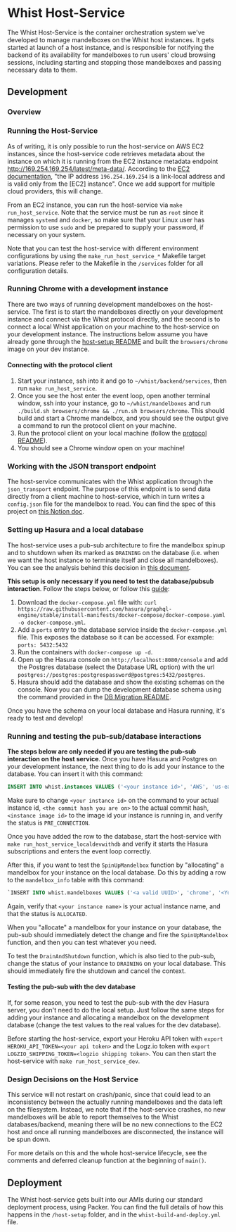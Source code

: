 # Whist Host-Service

The Whist Host-Service is the container orchestration system we've developed to manage mandelboxes on the Whist host instances. It gets started at launch of a host instance, and is responsible for notifying the backend of its availability for mandelboxes to run users' cloud browsing sessions, including starting and stopping those mandelboxes and passing necessary data to them.

## Development

### Overview

### Running the Host-Service

As of writing, it is only possible to run the host-service on AWS EC2 instances, since the host-service code retrieves metadata about the instance on which it is running from the EC2 instance metadata endpoint <http://169.254.169.254/latest/meta-data/>. According to the [EC2 documentation](https://docs.aws.amazon.com/AWSEC2/latest/UserGuide/instancedata-data-retrieval.html), "the IP address `196.254.169.254` is a link-local address and is valid only from the [EC2] instance". Once we add support for multiple cloud providers, this will change.

From an EC2 instance, you can run the host-service via `make run_host_service`. Note that the service must be run as `root` since it manages `systemd` and `docker`, so make sure that your Linux user has permission to use `sudo` and be prepared to supply your password, if necessary on your system.

Note that you can test the host-service with different environment configurations by using the `make_run_host_service_*` Makefile target variations. Please refer to the Makefile in the `/services` folder for all configuration details.

### Running Chrome with a development instance

There are two ways of running development mandelboxes on the host-service. The first is to start the mandelboxes directly on your development instance and connect via the Whist protocol directly, and the second is to connect a local Whist application on your machine to the host-service on your development instance. The instructions below assume you have already gone through the [host-setup README](https://github.com/whisthq/whist/blob/dev/host-setup/README.md#setting-up-a-development-instance) and built the `browsers/chrome` image on your dev instance.

#### Connecting with the protocol client

1. Start your instance, ssh into it and go to `~/whist/backend/services`, then run `make run_host_service`.
2. Once you see the host enter the event loop, open another terminal window, ssh into your instance, go to `~/whist/mandelboxes` and run `./build.sh browsers/chrome && ./run.sh browsers/chrome`. This should build and start a Chrome mandelbox, and you should see the output give a command to run the protocol client on your machine.
3. Run the protocol client on your local machine (follow the [protocol README](../protocol/README.md#building-the-protocol)).
4. You should see a Chrome window open on your machine!

### Working with the JSON transport endpoint

The host-service communicates with the Whist application through the `json_transport` endpoint. The purpose of this endpoint is to send data directly from a client machine to host-service, which in turn writes a `config.json` file for the mandelbox to read. You can find the spec of this project on [this Notion doc](https://www.notion.so/whisthq/4d91593ea0e0438b8bdb14c25c219d55?v=0c3983cf062d4c3d96ac2a65eb31761b&p=21ada58db10249c2bce9158578873261).

### Setting up Hasura and a local database

The host-service uses a pub-sub architecture to fire the mandelbox spinup and to shutdown when its marked as `DRAINING` on the database (i.e. when we want the host instance to terminate itself and close all mandelboxes). You can see the analysis behind this decision in [this document](https://www.notion.so/whisthq/Implementing-a-PubSub-822ddcbcdde545e89379e7c7dfa25d71).

**This setup is only necessary if you need to test the database/pubsub interaction**. Follow the steps below, or follow this [guide](https://hasura.io/docs/latest/graphql/core/getting-started/docker-simple.html):

1. Download the `docker-compose.yml` file with:
   `curl https://raw.githubusercontent.com/hasura/graphql-engine/stable/install-manifests/docker-compose/docker-compose.yaml -o docker-compose.yml`.
2. Add a `ports` entry to the database service inside the `docker-compose.yml` file. This exposes the database so it can be accessed. For example: `ports: 5432:5432`
3. Run the containers with `docker-compose up -d`.
4. Open up the Hasura console on `http://localhost:8080/console` and add the Postgres database (select the Database URL option) with the url `postgres://postgres:postgrespassword@postgres:5432/postgres`.
5. Hasura should add the database and show the existing schemas on the console. Now you can dump the development database schema using the command provided in the [DB Migration README](https://github.com/whisthq/whist/blob/dev/.github/actions/db-migration/README.md#command-to-dump-the-database-schema).

Once you have the schema on your local database and Hasura running, it's ready to test and develop!

### Running and testing the pub-sub/database interactions

**The steps below are only needed if you are testing the pub-sub interaction on the host service**. Once you have Hasura and Postgres on your development instance, the next thing to do is add your instance to the database. You can insert it with this command:

```SQL
INSERT INTO whist.instances VALUES ('<your instance id>', 'AWS', 'us-east-1', '<instance image id>', '<commit hash you are on>', '54.89.132.206', 'g4dn.xlarge', 2, 'PRE_CONNECTION', '2022-02-01T20:46:47.500Z', '2022-02-01T20:46:47.500Z');
```

Make sure to change `<your instance id>` on the command to your actual instance id, `<the commit hash you are on>` to the actual commit hash, `<instance image id>` to the image id your instance is running in, and verify the status is `PRE_CONNECTION`.

Once you have added the row to the database, start the host-service with `make run_host_service_localdevwithdb` and verify it starts the Hasura subscriptions and enters the event loop correctly.

After this, if you want to test the `SpinUpMandelbox` function by "allocating" a mandelbox for your instance on the local database. Do this by adding a row to the `mandelbox_info` table with this command:

```SQL
`INSERT INTO whist.mandelboxes VALUES ('<a valid UUID>', 'chrome', '<Your instance id>', 'test-user-id', 1234567890, 'ALLOCATED', '2022-02-01T20:46:47.500Z');`
```

Again, verify that `<your instance name>` is your actual instance name, and that the status is `ALLOCATED`.

When you "allocate" a mandelbox for your instance on your database, the pub-sub should immediately detect the change and fire the `SpinUpMandelbox` function, and then you can test whatever you need.

To test the `DrainAndShutdown` function, which is also tied to the pub-sub, change the status of your instance to `DRAINING` on your local database. This should immediately fire the shutdown and cancel the context.

#### Testing the pub-sub with the dev database

If, for some reason, you need to test the pub-sub with the dev Hasura server, you don't need to do the local setup. Just follow the same steps for adding your instance and allocating a mandelbox on the development database (change the test values to the real values for the dev database).

Before starting the host-service, export your Heroku API token with `export HEROKU_API_TOKEN=<your api token>` and the Logz.io token with `export LOGZIO_SHIPPING_TOKEN=<logzio shipping token>`. You can then start the host-service with `make run_host_service_dev`.

### Design Decisions on the Host Service

This service will not restart on crash/panic, since that could lead to an inconsistency between the actually running mandelboxes and the data left on the filesystem. Instead, we note that if the host-service crashes, no new mandelboxes will be able to report themselves to the Whist databases/backend, meaning there will be no new connections to the EC2 host and once all running mandelboxes are disconnected, the instance will be spun down.

For more details on this and the whole host-service lifecycle, see the comments and deferred cleanup function at the beginning of `main()`.

## Deployment

The Whist host-service gets built into our AMIs during our standard deployment process, using Packer. You can find the full details of how this happens in the `/host-setup` folder, and in the `whist-build-and-deploy.yml` file.
